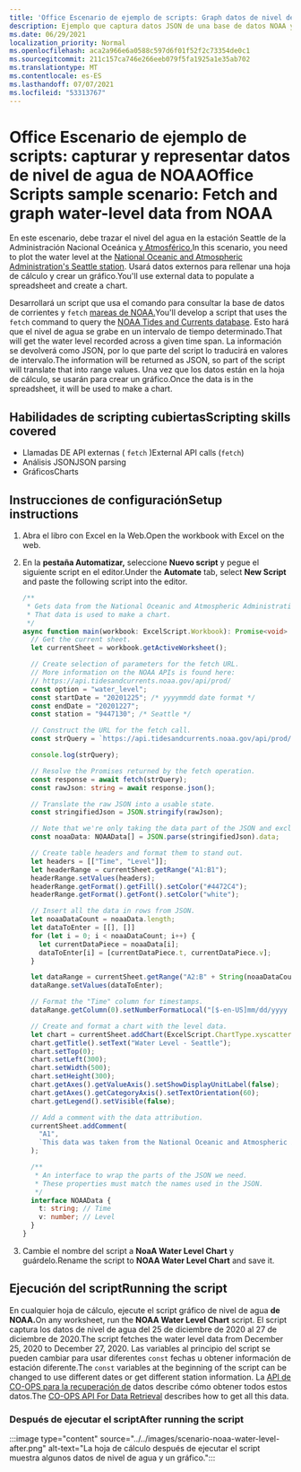 ```yaml
---
title: 'Office Escenario de ejemplo de scripts: Graph datos de nivel de agua de NOAA'
description: Ejemplo que captura datos JSON de una base de datos NOAA y los usa para crear un gráfico.
ms.date: 06/29/2021
localization_priority: Normal
ms.openlocfilehash: aca2a966e6a0588c597d6f01f52f2c73354de0c1
ms.sourcegitcommit: 211c157ca746e266eeb079f5fa1925a1e35ab702
ms.translationtype: MT
ms.contentlocale: es-ES
ms.lasthandoff: 07/07/2021
ms.locfileid: "53313767"
---
```

# <a name="office-scripts-sample-scenario-fetch-and-graph-water-level-data-from-noaa"></a><span data-ttu-id="87cb5-103">Office Escenario de ejemplo de scripts: capturar y representar datos de nivel de agua de NOAA</span><span class="sxs-lookup"><span data-stu-id="87cb5-103">Office Scripts sample scenario: Fetch and graph water-level data from NOAA</span></span>

<span data-ttu-id="87cb5-104">En este escenario, debe trazar el nivel del agua en la estación Seattle de la Administración Nacional Oceánica [y Atmosférico.](https://tidesandcurrents.noaa.gov/stationhome.html?id=9447130)</span><span class="sxs-lookup"><span data-stu-id="87cb5-104">In this scenario, you need to plot the water level at the [National Oceanic and Atmospheric Administration's Seattle station](https://tidesandcurrents.noaa.gov/stationhome.html?id=9447130).</span></span> <span data-ttu-id="87cb5-105">Usará datos externos para rellenar una hoja de cálculo y crear un gráfico.</span><span class="sxs-lookup"><span data-stu-id="87cb5-105">You'll use external data to populate a spreadsheet and create a chart.</span></span>

<span data-ttu-id="87cb5-106">Desarrollará un script que usa el comando para consultar la base de datos de corrientes y `fetch` [mareas de NOAA.](https://tidesandcurrents.noaa.gov/)</span><span class="sxs-lookup"><span data-stu-id="87cb5-106">You'll develop a script that uses the `fetch` command to query the [NOAA Tides and Currents database](https://tidesandcurrents.noaa.gov/).</span></span> <span data-ttu-id="87cb5-107">Esto hará que el nivel de agua se grabe en un intervalo de tiempo determinado.</span><span class="sxs-lookup"><span data-stu-id="87cb5-107">That will get the water level recorded across a given time span.</span></span> <span data-ttu-id="87cb5-108">La información se devolverá como JSON, por lo que parte del script lo traducirá en valores de intervalo.</span><span class="sxs-lookup"><span data-stu-id="87cb5-108">The information will be returned as JSON, so part of the script will translate that into range values.</span></span> <span data-ttu-id="87cb5-109">Una vez que los datos están en la hoja de cálculo, se usarán para crear un gráfico.</span><span class="sxs-lookup"><span data-stu-id="87cb5-109">Once the data is in the spreadsheet, it will be used to make a chart.</span></span>

## <a name="scripting-skills-covered"></a><span data-ttu-id="87cb5-110">Habilidades de scripting cubiertas</span><span class="sxs-lookup"><span data-stu-id="87cb5-110">Scripting skills covered</span></span>

- <span data-ttu-id="87cb5-111">Llamadas DE API externas ( `fetch` )</span><span class="sxs-lookup"><span data-stu-id="87cb5-111">External API calls (`fetch`)</span></span>
- <span data-ttu-id="87cb5-112">Análisis JSON</span><span class="sxs-lookup"><span data-stu-id="87cb5-112">JSON parsing</span></span>
- <span data-ttu-id="87cb5-113">Gráficos</span><span class="sxs-lookup"><span data-stu-id="87cb5-113">Charts</span></span>

## <a name="setup-instructions"></a><span data-ttu-id="87cb5-114">Instrucciones de configuración</span><span class="sxs-lookup"><span data-stu-id="87cb5-114">Setup instructions</span></span>

1. <span data-ttu-id="87cb5-115">Abra el libro con Excel en la Web.</span><span class="sxs-lookup"><span data-stu-id="87cb5-115">Open the workbook with Excel on the web.</span></span>

1. <span data-ttu-id="87cb5-116">En la **pestaña Automatizar,** seleccione **Nuevo script** y pegue el siguiente script en el editor.</span><span class="sxs-lookup"><span data-stu-id="87cb5-116">Under the **Automate** tab, select **New Script** and paste the following script into the editor.</span></span>

    ```TypeScript
    /**
     * Gets data from the National Oceanic and Atmospheric Administration's Tides and Currents database. 
     * That data is used to make a chart.
     */
    async function main(workbook: ExcelScript.Workbook): Promise<void> {
      // Get the current sheet.
      let currentSheet = workbook.getActiveWorksheet();
    
      // Create selection of parameters for the fetch URL.
      // More information on the NOAA APIs is found here: 
      // https://api.tidesandcurrents.noaa.gov/api/prod/
      const option = "water_level";
      const startDate = "20201225"; /* yyyymmdd date format */
      const endDate = "20201227";
      const station = "9447130"; /* Seattle */
    
      // Construct the URL for the fetch call.
      const strQuery = `https://api.tidesandcurrents.noaa.gov/api/prod/datagetter?product=${option}&begin_date=${startDate}&end_date=${endDate}&datum=MLLW&station=${station}&units=english&time_zone=gmt&application=NOS.COOPS.TAC.WL&format=json`;
    
      console.log(strQuery);
    
      // Resolve the Promises returned by the fetch operation.
      const response = await fetch(strQuery);
      const rawJson: string = await response.json();
    
      // Translate the raw JSON into a usable state.
      const stringifiedJson = JSON.stringify(rawJson);
    
      // Note that we're only taking the data part of the JSON and excluding the metadata.
      const noaaData: NOAAData[] = JSON.parse(stringifiedJson).data;
    
      // Create table headers and format them to stand out.
      let headers = [["Time", "Level"]];
      let headerRange = currentSheet.getRange("A1:B1");
      headerRange.setValues(headers);
      headerRange.getFormat().getFill().setColor("#4472C4");
      headerRange.getFormat().getFont().setColor("white");
    
      // Insert all the data in rows from JSON.
      let noaaDataCount = noaaData.length;
      let dataToEnter = [[], []]
      for (let i = 0; i < noaaDataCount; i++) {
        let currentDataPiece = noaaData[i];
        dataToEnter[i] = [currentDataPiece.t, currentDataPiece.v];
      }
    
      let dataRange = currentSheet.getRange("A2:B" + String(noaaDataCount + 1)); /* +1 to account for the title row */
      dataRange.setValues(dataToEnter);
    
      // Format the "Time" column for timestamps.
      dataRange.getColumn(0).setNumberFormatLocal("[$-en-US]mm/dd/yyyy hh:mm AM/PM;@");
    
      // Create and format a chart with the level data.
      let chart = currentSheet.addChart(ExcelScript.ChartType.xyscatterSmooth, dataRange);
      chart.getTitle().setText("Water Level - Seattle");
      chart.setTop(0);
      chart.setLeft(300);
      chart.setWidth(500);
      chart.setHeight(300);
      chart.getAxes().getValueAxis().setShowDisplayUnitLabel(false);
      chart.getAxes().getCategoryAxis().setTextOrientation(60);
      chart.getLegend().setVisible(false);
    
      // Add a comment with the data attribution.
      currentSheet.addComment(
        "A1",
        `This data was taken from the National Oceanic and Atmospheric Administration's Tides and Currents database on ${new Date(Date.now())}.`
      );
    
      /**
       * An interface to wrap the parts of the JSON we need.
       * These properties must match the names used in the JSON.
       */ 
      interface NOAAData {
        t: string; // Time
        v: number; // Level
      }
    }
    ```

1. <span data-ttu-id="87cb5-117">Cambie el nombre del script a **NoaA Water Level Chart** y guárdelo.</span><span class="sxs-lookup"><span data-stu-id="87cb5-117">Rename the script to **NOAA Water Level Chart** and save it.</span></span>

## <a name="running-the-script"></a><span data-ttu-id="87cb5-118">Ejecución del script</span><span class="sxs-lookup"><span data-stu-id="87cb5-118">Running the script</span></span>

<span data-ttu-id="87cb5-119">En cualquier hoja de cálculo, ejecute el script gráfico de nivel de agua **de NOAA.**</span><span class="sxs-lookup"><span data-stu-id="87cb5-119">On any worksheet, run the **NOAA Water Level Chart** script.</span></span> <span data-ttu-id="87cb5-120">El script captura los datos de nivel de agua del 25 de diciembre de 2020 al 27 de diciembre de 2020.</span><span class="sxs-lookup"><span data-stu-id="87cb5-120">The script fetches the water level data from December 25, 2020 to December 27, 2020.</span></span> <span data-ttu-id="87cb5-121">Las variables al principio del script se pueden cambiar para usar diferentes `const` fechas u obtener información de estación diferente.</span><span class="sxs-lookup"><span data-stu-id="87cb5-121">The `const` variables at the beginning of the script can be changed to use different dates or get different station information.</span></span> <span data-ttu-id="87cb5-122">La [API de CO-OPS para la recuperación de](https://api.tidesandcurrents.noaa.gov/api/prod/) datos describe cómo obtener todos estos datos.</span><span class="sxs-lookup"><span data-stu-id="87cb5-122">The [CO-OPS API For Data Retrieval](https://api.tidesandcurrents.noaa.gov/api/prod/) describes how to get all this data.</span></span>

### <a name="after-running-the-script"></a><span data-ttu-id="87cb5-123">Después de ejecutar el script</span><span class="sxs-lookup"><span data-stu-id="87cb5-123">After running the script</span></span>

:::image type="content" source="../../images/scenario-noaa-water-level-after.png" alt-text="La hoja de cálculo después de ejecutar el script muestra algunos datos de nivel de agua y un gráfico.":::
